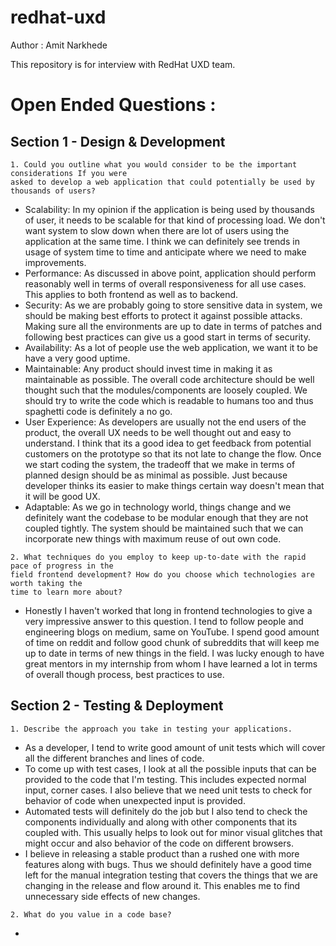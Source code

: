 # redhat-uxd

Author : Amit Narkhede

This repository is for interview with RedHat UXD team.

# Open Ended Questions :

## Section 1 - Design & Development

```
1. Could you outline what you would consider to be the important considerations If you were
asked to develop a web application that could potentially be used by thousands of users?
```
- Scalability: In my opinion if the application is being used by thousands of user, it needs to be scalable for that kind of processing load. We don't want system to slow down when there are lot of users using the application at the same time. I think we can definitely see trends in usage of system time to time and anticipate where we need to make improvements.
- Performance: As discussed in above point, application should perform reasonably well in terms of overall responsiveness for all use cases. This applies to both frontend as well as to backend.
- Security: As we are probably going to store sensitive data in system, we should be making best efforts to protect it against possible attacks. Making sure all the environments are up to date in terms of patches and following best practices can give us a good start in terms of security.
- Availability: As a lot of people use the web application, we want it to be have a very good uptime.
- Maintainable: Any product should invest time in making it as maintainable as possible. The overall code architecture should be well thought such that the modules/components are loosely coupled. We should try to write the code which is readable to humans too and thus spaghetti code is definitely a no go.
- User Experience: As developers are usually not the end users of the product, the overall UX needs to be well thought out and easy to understand. I think that its a good idea to get feedback from potential customers on the prototype so that its not late to change the flow. Once we start coding the system, the tradeoff that we make in terms of planned design should be as minimal as possible. Just because developer thinks its easier to make things certain way doesn't mean that it will be good UX.
- Adaptable: As we go in technology world, things change and we definitely want the codebase to be modular enough that they are not coupled tightly. The system should be maintained such that we can incorporate new things with maximum reuse of out own code.

```
2. What techniques do you employ to keep up-to-date with the rapid pace of progress in the
field frontend development? How do you choose which technologies are worth taking the
time to learn more about?
```

- Honestly I haven't worked that long in frontend technologies to give a very impressive answer to this question. I tend to follow people and engineering blogs on medium, same on YouTube. I spend good amount of time on reddit and follow good chunk of subreddits that will keep me up to date in terms of new things in the field. I was lucky enough to have great mentors in my internship from whom I have learned a lot in terms of overall though process, best practices to use.

## Section 2 - Testing & Deployment

```
1. Describe the approach you take in testing your applications.
```

- As a developer, I tend to write good amount of unit tests which will cover all the different branches and lines of code.
- To come up with test cases, I look at all the possible inputs that can be provided to the code that I'm testing. This includes expected normal input, corner cases. I also believe that we need unit tests to check for behavior of code when unexpected input is provided.
- Automated tests will definitely do the job but I also tend to check the components individually and along with other components that its coupled with. This usually helps to look out for minor visual glitches that might occur and also behavior of the code on different browsers.
- I believe in releasing a stable product than a rushed one with more features along with bugs. Thus we should definitely have a good time left for the manual integration testing that covers the things that we are changing in the release and flow around it. This enables me to find unnecessary side effects of new changes.


```
2. What do you value in a code base?
```

-
